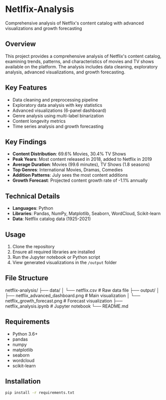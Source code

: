 # Netlfix-Analysis
Comprehensive analysis of Netflix's content catalog with advanced visualizations and growth forecasting


## Overview
This project provides a comprehensive analysis of Netflix's content catalog, examining trends, patterns, and characteristics of movies and TV shows available on the platform. The analysis includes data cleaning, exploratory analysis, advanced visualizations, and growth forecasting.

## Key Features
- Data cleaning and preprocessing pipeline
- Exploratory data analysis with key statistics
- Advanced visualizations (6-panel dashboard)
- Genre analysis using multi-label binarization
- Content longevity metrics
- Time series analysis and growth forecasting

## Key Findings
- **Content Distribution**: 69.6% Movies, 30.4% TV Shows
- **Peak Years**: Most content released in 2018, added to Netflix in 2019
- **Average Duration**: Movies (99.6 minutes), TV Shows (1.8 seasons)
- **Top Genres**: International Movies, Dramas, Comedies
- **Addition Patterns**: July sees the most content additions
- **Growth Forecast**: Projected content growth rate of -1.1% annually

## Technical Details
- **Languages**: Python
- **Libraries**: Pandas, NumPy, Matplotlib, Seaborn, WordCloud, Scikit-learn
- **Data**: Netflix catalog data (1925-2021)

## Usage
1. Clone the repository
2. Ensure all required libraries are installed
3. Run the Jupyter notebook or Python script
4. View generated visualizations in the `/output` folder

## File Structure

netflix-analysis/
├── data/
│ └── netflix.csv # Raw data file
├── output/
│ ├── netflix_advanced_dashboard.png # Main visualization
│ └── netflix_growth_forecast.png # Forecast visualization
├── netflix_analysis.ipynb # Jupyter notebook
└── README.md

## Requirements
- Python 3.6+
- pandas
- numpy
- matplotlib
- seaborn
- wordcloud
- scikit-learn

## Installation
```bash
pip install -r requirements.txt
